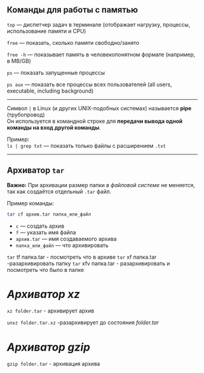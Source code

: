 ## **Команды для работы с памятью**

`top` — диспетчер задач в терминале (отображает нагрузку, процессы, использование памяти и CPU)

`free` — показать, сколько памяти свободно/занято

`free -h` — показывает память в человекопонятном формате (например, в MB/GB)

`ps` — показать запущенные процессы

`ps aux` — показать все процессы всех пользователей (all users, executable, including background)

---

Символ `|` в Linux (и других UNIX-подобных системах) называется **pipe** (трубопровод)  
Он используется в командной строке для **передачи вывода одной команды на вход другой команды**.

Пример:  
`ls | grep txt` — показать только файлы с расширением `.txt`

---

## **Архиватор `tar`**

**Важно:** При архивации размер папки *в файловой системе* не меняется, так как создаётся отдельный `.tar` файл.

Пример команды:

```bash
tar cf архив.tar папка_или_файл
```

- `c` — создать архив  
- `f` — указать имя файла  
- `архив.tar` — имя создаваемого архива  
- `папка_или_файл` — что архивировать


`tar` tf папка.tar - посмотреть что в архиве
`tar` xf папка.tar -разархивировать папку
`tar` xfv папка.tar - разархивировать и посмотреть что было в папке 


# *Архиватор xz*

`xz folder.tar`  - архивирует архив

`unxz folder.tar.xz` -разархивирует до состояния *folder.tar*


# *Архиватор gzip*

`gzip folder.tar` - архивация архива


